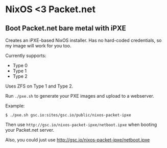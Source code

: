 # NixOS <3 Packet.net
## Boot Packet.net bare metal with iPXE

Creates an iPXE-based NixOS installer. Has no hard-coded credentials,
so my image will work for you too.

Currently supports:

 - Type 0
 - Type 1
 - Type 2

Uses ZFS on Type 1 and Type 2.


Run `./pxe.sh` to generate your PXE images and upload to a webserver.

Example:

```
$ ./pxe.sh gsc.io:sites/gsc.io/public/nixos-packet-ipxe
```

Then use `http://gsc.io/nixos-packet-ipxe/netboot.ipxe` when booting
your Packet.net server.

Also, you could just use http://gsc.io/nixos-packet-ipxe/netboot.ipxe
